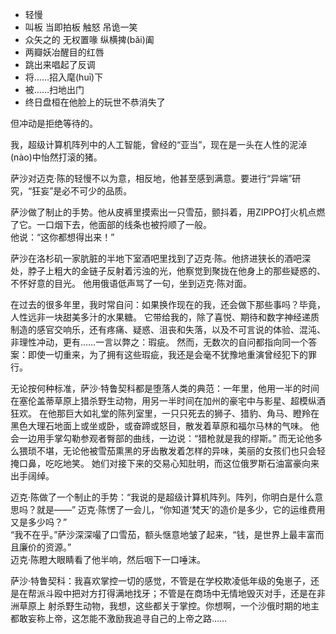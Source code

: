 
+ 轻慢 
+ 叫板 当即拍板 触怒 吊诡一笑 
+ 众矢之的 无权置喙 纵横捭(bǎi)阖
+ 两瓣妖冶醒目的红唇  
+ 跳出来唱起了反调  
+ 将……招入麾(huī)下  
+ 被……扫地出门  
+ 终日盘桓在他脸上的玩世不恭消失了


但冲动是拒绝等待的。

我，超级计算机阵列中的人工智能，曾经的“亚当”，现在是一头在人性的泥淖(nào)中怡然打滚的猪。

萨沙对迈克·陈的轻慢不以为意，相反地，他甚至感到满意。要进行“异端”研究，“狂妄”是必不可少的品质。

萨沙做了制止的手势。他从皮裤里摸索出一只雪茄，颤抖着，用ZIPPO打火机点燃了它。一口烟下去，他面部的线条也被捋顺了一般。  
他说：“这你都想得出来！”

萨沙在洛杉矶一家肮脏的半地下室酒吧里找到了迈克·陈。他挤进狭长的酒吧深处，脖子上粗大的金链子反射着污浊的光，他察觉到聚拢在他身上的那些疑惑的、不怀好意的目光。
他用俄语低声骂了一句，坐到迈克·陈对面。

在过去的很多年里，我时常自问：如果换作现在的我，还会做下那些事吗？毕竟，人性远非一块甜美多汁的水果糖。
它带给我的，除了喜悦、期待和数字神经递质制造的感官交响乐，还有疼痛、疑惑、沮丧和失落，以及不可言说的体验、混沌、非理性冲动，更有……一言以弊之：瑕疵。
然而，无数次的自问都指向同一个答案：即使一切重来，为了拥有这些瑕疵，我还是会毫不犹豫地重演曾经犯下的罪行。


无论按何种标准，萨沙·特鲁契科都是堕落人类的典范：一年里，他用一半的时间在塞伦盖蒂草原上猎杀野生动物，用另一半时间在加州的豪宅中与影星、超模纵酒狂欢。
在他那巨大如礼堂的陈列室里，一只只死去的狮子、猎豹、角马、瞪羚在黑色大理石地面上或坐或卧，或奋蹄或怒目，散发着草原和福尔马林的气味。
他会一边用手掌勾勒参观者臀部的曲线，一边说：“猎枪就是我的缪斯。”
而无论他多么猥琐不堪，无论他被雪茄熏黑的牙齿散发着怎样的异味，美丽的女孩们也只会轻掩口鼻，吃吃地笑。
她们对接下来的交易心知肚明，而这位俄罗斯石油富豪向来出手阔绰。


迈克·陈做了一个制止的手势：“我说的是超级计算机阵列。阵列，你明白是什么意思吗？就是——” 
迈克·陈愣了一会儿，“你知道‘梵天’的造价是多少，它的运维费用又是多少吗？”  
“我不在乎。”萨沙深深嘬了口雪茄，额头惬意地皱了起来，“钱，是世界上最丰富而且廉价的资源。”  
迈克·陈瞪大眼睛看了他半响，然后咽下一口唾沫。  

萨沙·特鲁契科：我喜欢掌控一切的感觉，不管是在学校欺凌低年级的兔崽子，还是在帮派斗殴中把对方打得满地找牙；不管是在商场中无情地毁灭对手，还是在非洲草原上
射杀野生动物，我想，这些都关于掌控。你想啊，一个沙俄时期的地主都敢妄称上帝，这怎能不激励我追寻自己的上帝之路……





